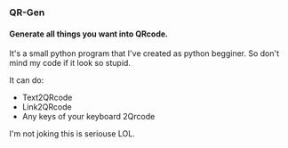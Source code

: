 ### QR-Gen
#### Generate all things you want into QRcode.
It's a small python program that I've created as python begginer. So don't mind my code if it look so stupid.

It can do:

- Text2QRcode
- Link2QRcode
- Any keys of your keyboard 2Qrcode

I'm not joking this is seriouse LOL.
